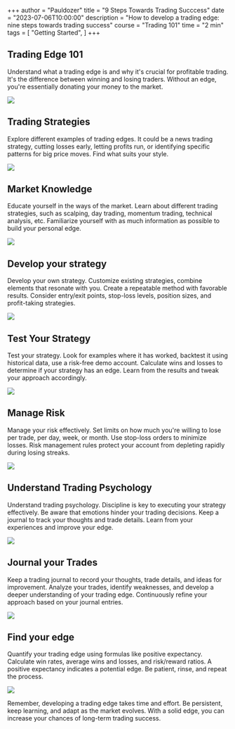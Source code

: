 +++
author = "Pauldozer"
title = "9 Steps Towards Trading Succcess"
date = "2023-07-06T10:00:00"
description = "How to develop a trading edge: nine steps towards trading success"
course = "Trading 101"
time = "2 min"
tags = [
   "Getting Started",
]
+++


## Trading Edge 101
Understand what a trading edge is and why it's crucial for profitable trading. It's the difference between winning and losing traders. Without an edge, you're essentially donating your money to the market.

![](images/strategies.jpeg)


## Trading Strategies
Explore different examples of trading edges. It could be a news trading strategy, cutting losses early, letting profits run, or identifying specific patterns for big price moves. Find what suits your style. 

![](images/news.jpeg)


## Market Knowledge
Educate yourself in the ways of the market. Learn about different trading strategies, such as scalping, day trading, momentum trading, technical analysis, etc. Familiarize yourself with as much information as possible to build your personal edge. 

![](images/learn.jpeg)


## Develop your strategy
Develop your own strategy. Customize existing strategies, combine elements that resonate with you. Create a repeatable method with favorable results. Consider entry/exit points, stop-loss levels, position sizes, and profit-taking strategies. 

![](images/process.jpeg)


## Test Your Strategy
Test your strategy. Look for examples where it has worked, backtest it using historical data, use a risk-free demo account. Calculate wins and losses to determine if your strategy has an edge. Learn from the results and tweak your approach accordingly. 

![](images/test.png)

## Manage Risk
 Manage your risk effectively. Set limits on how much you're willing to lose per trade, per day, week, or month. Use stop-loss orders to minimize losses. Risk management rules protect your account from depleting rapidly during losing streaks. 

![](images/risk.jpeg)

## Understand Trading Psychology
Understand trading psychology. Discipline is key to executing your strategy effectively. Be aware that emotions hinder your trading decisions. Keep a journal to track your thoughts and trade details. Learn from your experiences and improve your edge. 

![](images/psych.jpeg)


## Journal your Trades
Keep a trading journal to record your thoughts, trade details, and ideas for improvement. Analyze your trades, identify weaknesses, and develop a deeper understanding of your trading edge. Continuously refine your approach based on your journal entries. 

![](images/journal.jpeg)


## Find your edge
Quantify your trading edge using formulas like positive expectancy. Calculate win rates, average wins and losses, and risk/reward ratios. A positive expectancy indicates a potential edge. Be patient, rinse, and repeat the process.

![](images/erudite.jpeg)

Remember, developing a trading edge takes time and effort. Be persistent, keep learning, and adapt as the market evolves. With a solid edge, you can increase your chances of long-term trading success.
